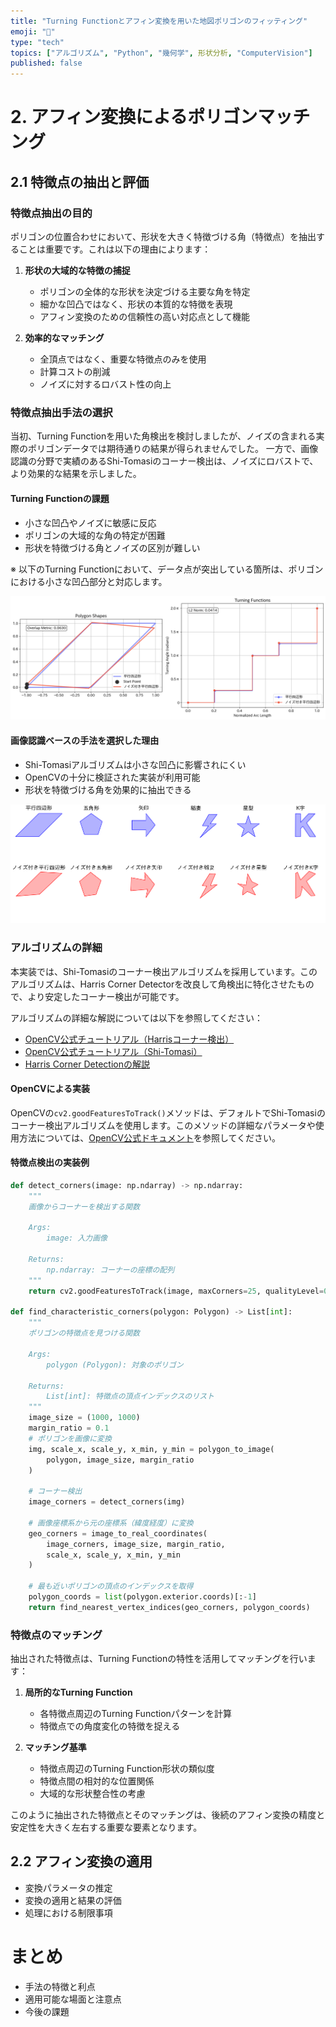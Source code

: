 ```yaml
---
title: "Turning Functionとアフィン変換を用いた地図ポリゴンのフィッティング"
emoji: "📐"
type: "tech"
topics: ["アルゴリズム", "Python", "幾何学", 形状分析, "ComputerVision"]
published: false
---
```


# 2. アフィン変換によるポリゴンマッチング
## 2.1 特徴点の抽出と評価

### 特徴点抽出の目的
ポリゴンの位置合わせにおいて、形状を大きく特徴づける角（特徴点）を抽出することは重要です。これは以下の理由によります：

1. **形状の大域的な特徴の捕捉**
   - ポリゴンの全体的な形状を決定づける主要な角を特定
   - 細かな凹凸ではなく、形状の本質的な特徴を表現
   - アフィン変換のための信頼性の高い対応点として機能

2. **効率的なマッチング**
   - 全頂点ではなく、重要な特徴点のみを使用
   - 計算コストの削減
   - ノイズに対するロバスト性の向上

### 特徴点抽出手法の選択
当初、Turning Functionを用いた角検出を検討しましたが、ノイズの含まれる実際のポリゴンデータでは期待通りの結果が得られませんでした。
一方で、画像認識の分野で実績のあるShi-Tomasiのコーナー検出は、ノイズにロバストで、より効果的な結果を示しました。

#### Turning Functionの課題
- 小さな凹凸やノイズに敏感に反応
- ポリゴンの大域的な角の特定が困難
- 形状を特徴づける角とノイズの区別が難しい

※ 以下のTurning Functionにおいて、データ点が突出している箇所は、ポリゴンにおける小さな凹凸部分と対応します。

![](/images/turning-function/fig-9.png)

#### 画像認識ベースの手法を選択した理由
- Shi-Tomasiアルゴリズムは小さな凹凸に影響されにくい
- OpenCVの十分に検証された実装が利用可能
- 形状を特徴づける角を効果的に抽出できる

![](/images/turning-function/fig-8.png)

### アルゴリズムの詳細
本実装では、Shi-Tomasiのコーナー検出アルゴリズムを採用しています。このアルゴリズムは、Harris Corner Detectorを改良して角検出に特化させたもので、より安定したコーナー検出が可能です。

アルゴリズムの詳細な解説については以下を参照してください：
- [OpenCV公式チュートリアル（Harrisコーナー検出）](https://labs.eecs.tottori-u.ac.jp/sd/Member/oyamada/OpenCV/html/py_tutorials/py_feature2d/py_features_harris/py_features_harris.html)
- [OpenCV公式チュートリアル（Shi-Tomasi）](https://labs.eecs.tottori-u.ac.jp/sd/Member/oyamada/OpenCV/html/py_tutorials/py_feature2d/py_shi_tomasi/py_shi_tomasi.html)
- [Harris Corner Detectionの解説](https://biocv.hateblo.jp/entry/2024/02/11/211232)

#### OpenCVによる実装
OpenCVの`cv2.goodFeaturesToTrack()`メソッドは、デフォルトでShi-Tomasiのコーナー検出アルゴリズムを使用します。このメソッドの詳細なパラメータや使用方法については、[OpenCV公式ドキュメント](https://docs.opencv.org/3.4/dd/d1a/group__imgproc__feature.html#ga1d6bb77486c8f92d79c8793ad995d541)を参照してください。

#### 特徴点検出の実装例
```python
def detect_corners(image: np.ndarray) -> np.ndarray:
    """
    画像からコーナーを検出する関数

    Args:
        image: 入力画像

    Returns:
        np.ndarray: コーナーの座標の配列
    """
    return cv2.goodFeaturesToTrack(image, maxCorners=25, qualityLevel=0.14, minDistance=50)

def find_characteristic_corners(polygon: Polygon) -> List[int]:
    """
    ポリゴンの特徴点を見つける関数
    
    Args:
        polygon (Polygon): 対象のポリゴン
    
    Returns:
        List[int]: 特徴点の頂点インデックスのリスト
    """    
    image_size = (1000, 1000)
    margin_ratio = 0.1
    # ポリゴンを画像に変換
    img, scale_x, scale_y, x_min, y_min = polygon_to_image(
        polygon, image_size, margin_ratio
    )
    
    # コーナー検出
    image_corners = detect_corners(img)
    
    # 画像座標系から元の座標系（緯度経度）に変換
    geo_corners = image_to_real_coordinates(
        image_corners, image_size, margin_ratio,
        scale_x, scale_y, x_min, y_min
    )
    
    # 最も近いポリゴンの頂点のインデックスを取得
    polygon_coords = list(polygon.exterior.coords)[:-1]
    return find_nearest_vertex_indices(geo_corners, polygon_coords)
```
### 特徴点のマッチング
抽出された特徴点は、Turning Functionの特性を活用してマッチングを行います：

1. **局所的なTurning Function**
   - 各特徴点周辺のTurning Functionパターンを計算
   - 特徴点での角度変化の特徴を捉える

2. **マッチング基準**
   - 特徴点周辺のTurning Function形状の類似度
   - 特徴点間の相対的な位置関係
   - 大域的な形状整合性の考慮

このように抽出された特徴点とそのマッチングは、後続のアフィン変換の精度と安定性を大きく左右する重要な要素となります。

## 2.2 アフィン変換の適用
- 変換パラメータの推定
- 変換の適用と結果の評価
- 処理における制限事項

# まとめ
- 手法の特徴と利点
- 適用可能な場面と注意点
- 今後の課題
